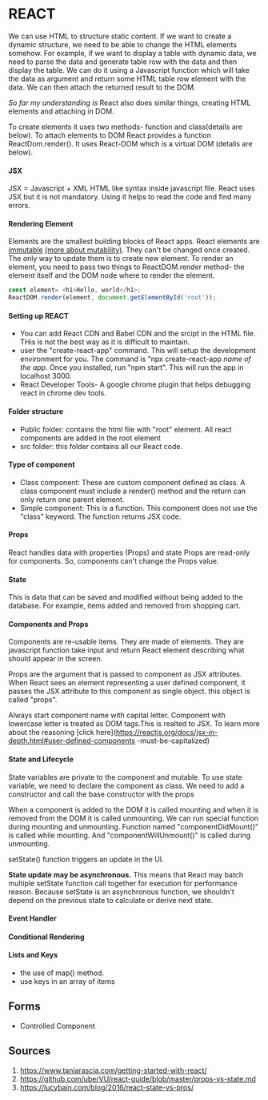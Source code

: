 REACT
=====

We can use HTML to structure static content. If we want to create a dynamic structure, we need to be able to change the
HTML elements somehow. For example, if we want to display a table with dynamic data, we need to parse the data and generate
table row with the data and then display the table. We can do it using a Javascript function which will take the data as
argument and return some HTML table row element with the data. We can then attach the returned result to the DOM. 

*So far my understanding is*
React also does similar things, creating HTML elements and attaching in DOM. 

To create elements it uses two methods- function and class(details are below).
To attach elements to DOM React provides a function ReactDom.render(). It uses React-DOM which is a virtual DOM (detalis are below).

    


#### JSX
JSX = Javascript + XML
HTML like syntax inside javascript file.
React uses JSX but it is not mandatory. Using it helps to read the code and find many errors.


#### Rendering Element
Elements are the smallest building blocks of React apps. 
React elements are [immutable](https://en.wikipedia.org/wiki/Immutable_object) [(more about mutability)](https://github.com/badalsarkar/Software-Engineering-Concepts/blob/master/mutability/mutability.md). They can't be changed once created. 
The only way to update them is to create new element.
To render an element, you need to pass two things to ReactDOM.render method- the element itself and the DOM node where to 
render the element.

```javascript
const element= <h1>Hello, world</h1>;
ReactDOM.render(element, document.getElementById('root'));
```

#### Setting up REACT
- You can add React CDN and Babel CDN and the srcipt in the HTML file. THis is not the best way as it is difficult to 
maintain. 
- user the "create-react-app" command. This will setup the development environment for you.
  The command is "npx create-react-app *name of the app*. Once you installed, run "npm start". This will run the app in 
  localhost 3000.
- React Developer Tools- A google chrome plugin that helps debugging react in chrome dev tools.

#### Folder structure
- Public folder: contains the html file with "root" element. All react components are added in the root element
- src folder: this folder contains all our React code. 

#### Type of component
- Class component: These are custom component defined as class. A class component must include a render() method and the 
 return can only return one parent element.
- Simple component: This is a function. This component does not use the "class" keyword. The function returns JSX code.

#### Props
React handles data with properties (Props) and state
Props are read-only for components. So, components can't change the Props value.

#### State
This is data that can be saved and modified without being added to the database. For example, items added and removed
from shopping cart.


#### Components and Props
Components are re-usable items. They are made of elements. They are javascript function take input and return React 
element describing what should appear in the screen. 

Props are the argument that is passed to component as JSX attributes. When React sees an element representing a user defined
component, it passes the JSX attribute to this component as single object. this object is called "props".

Always start component name with capital letter. Component with lowercase letter is treated as DOM tags.This is realted
to JSX. To learn more about the reasoning [click here](https://reactjs.org/docs/jsx-in-depth.html#user-defined-components
        -must-be-capitalized)


#### State and Lifecycle

State variables are private to the component and mutable. To use state  variable, we need to declare the component as 
class. We need to add a constructor and call the base constructor with the props

When a component is added to the DOM it is called mounting and when it is removed from the DOM it is called unmounting. 
We can run special function during mounting and unmounting. Function named "componentDidMount()" is called while mounting.
And "componentWillUnmount()" is called during unmounting. 

setState() function triggers an update in the UI.

**State update may be asynchronous.** This means that React may batch multiple setState function call together for execution
for performance reason. Because setState is an asynchronous function, we shouldn't depend on the previous state to calculate
or derive next state. 

#### Event Handler

#### Conditional Rendering

#### Lists and Keys
- the use of map() method.
- use keys in an array of items

## Forms
- Controlled Component









Sources
-------
1. https://www.taniarascia.com/getting-started-with-react/
2. https://github.com/uberVU/react-guide/blob/master/props-vs-state.md
3. https://lucybain.com/blog/2016/react-state-vs-pros/
